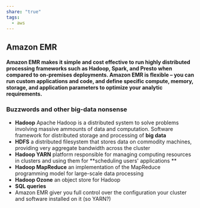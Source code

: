 ```yaml
---
share: "true"
tags:
  - aws
---
```



## Amazon EMR
#### Amazon EMR makes it simple and cost effective to run highly distributed processing frameworks such as Hadoop, Spark, and Presto when compared to on-premises deployments. Amazon EMR is flexible – you can run custom applications and code, and define specific compute, memory, storage, and application parameters to optimize your analytic requirements.

### Buzzwords and other big-data nonsense
* **Hadoop** Apache Hadoop is a distributed system to solve problems involving massive ammounts of data and computation. Software framework for distributed storage and processing of **big data**
* **HDFS** a distributed filesystem that stores data on commodity machines, providing very aggregate bandwidth across the cluster
* **Hadoop YARN** platform responsible for managing computing resources in clusters and using them for **scheduling users' applications **
* **Hadoop MapReduce** an implementation of the MapReduce programming model for large-scale data processing
* **Hadoop Ozone** an object store for Hadoop
* **SQL queries**
* Amazon EMR giver you full control over the configuration your cluster and software installed on it (so YARN?)
